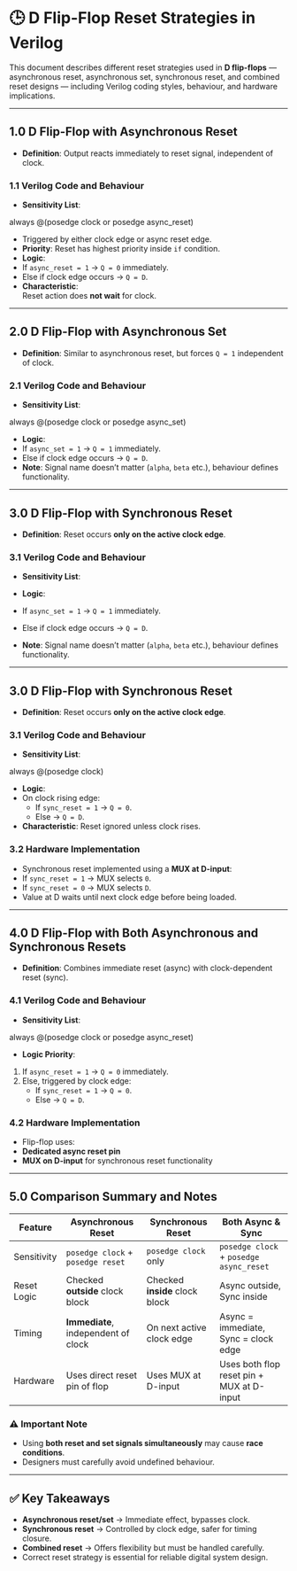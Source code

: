 # 🕒 D Flip-Flop Reset Strategies in Verilog

This document describes different reset strategies used in **D flip-flops** — asynchronous reset, asynchronous set, synchronous reset, and combined reset designs — including Verilog coding styles, behaviour, and hardware implications.

---

## 1.0 D Flip-Flop with Asynchronous Reset

- **Definition**: Output reacts immediately to reset signal, independent of clock.  

### 1.1 Verilog Code and Behaviour
- **Sensitivity List**:  

always @(posedge clock or posedge async_reset)

- Triggered by either clock edge or async reset edge.  
- **Priority**: Reset has highest priority inside `if` condition.  
- **Logic**:  
- If `async_reset = 1` → `Q = 0` immediately.  
- Else if clock edge occurs → `Q = D`.  
- **Characteristic**:  
Reset action does **not wait** for clock.  

---

## 2.0 D Flip-Flop with Asynchronous Set

- **Definition**: Similar to asynchronous reset, but forces `Q = 1` independent of clock.  

### 2.1 Verilog Code and Behaviour
- **Sensitivity List**:  

always @(posedge clock or posedge async_set)

- **Logic**:  
- If `async_set = 1` → `Q = 1` immediately.  
- Else if clock edge occurs → `Q = D`.  
- **Note**: Signal name doesn’t matter (`alpha`, `beta` etc.), behaviour defines functionality.  

---

## 3.0 D Flip-Flop with Synchronous Reset

- **Definition**: Reset occurs **only on the active clock edge**.  

### 3.1 Verilog Code and Behaviour
- **Sensitivity List**:  

- **Logic**:  
- If `async_set = 1` → `Q = 1` immediately.  
- Else if clock edge occurs → `Q = D`.  
- **Note**: Signal name doesn’t matter (`alpha`, `beta` etc.), behaviour defines functionality.  

---

## 3.0 D Flip-Flop with Synchronous Reset

- **Definition**: Reset occurs **only on the active clock edge**.  

### 3.1 Verilog Code and Behaviour
- **Sensitivity List**:  

always @(posedge clock)

- **Logic**:  
- On clock rising edge:  
  - If `sync_reset = 1` → `Q = 0`.  
  - Else → `Q = D`.  
- **Characteristic**: Reset ignored unless clock rises.  

### 3.2 Hardware Implementation
- Synchronous reset implemented using a **MUX at D-input**:  
- If `sync_reset = 1` → MUX selects `0`.  
- If `sync_reset = 0` → MUX selects `D`.  
- Value at D waits until next clock edge before being loaded.  

---

## 4.0 D Flip-Flop with Both Asynchronous and Synchronous Resets

- **Definition**: Combines immediate reset (async) with clock-dependent reset (sync).  

### 4.1 Verilog Code and Behaviour
- **Sensitivity List**:  

always @(posedge clock or posedge async_reset)

- **Logic Priority**:  
1. If `async_reset = 1` → `Q = 0` immediately.  
2. Else, triggered by clock edge:  
   - If `sync_reset = 1` → `Q = 0`.  
   - Else → `Q = D`.  

### 4.2 Hardware Implementation
- Flip-flop uses:  
- **Dedicated async reset pin**  
- **MUX on D-input** for synchronous reset functionality  

---

## 5.0 Comparison Summary and Notes

| Feature        | Asynchronous Reset                          | Synchronous Reset                           | Both Async & Sync                         |
|----------------|---------------------------------------------|---------------------------------------------|-------------------------------------------|
| Sensitivity    | `posedge clock` + `posedge reset`           | `posedge clock` only                        | `posedge clock` + `posedge async_reset`   |
| Reset Logic    | Checked **outside** clock block             | Checked **inside** clock block              | Async outside, Sync inside                |
| Timing         | **Immediate**, independent of clock         | On next active clock edge                   | Async = immediate, Sync = clock edge      |
| Hardware       | Uses direct reset pin of flop               | Uses MUX at D-input                         | Uses both flop reset pin + MUX at D-input |

### ⚠️ Important Note
- Using **both reset and set signals simultaneously** may cause **race conditions**.  
- Designers must carefully avoid undefined behaviour.  

---

## ✅ Key Takeaways
- **Asynchronous reset/set** → Immediate effect, bypasses clock.  
- **Synchronous reset** → Controlled by clock edge, safer for timing closure.  
- **Combined reset** → Offers flexibility but must be handled carefully.  
- Correct reset strategy is essential for reliable digital system design.  

